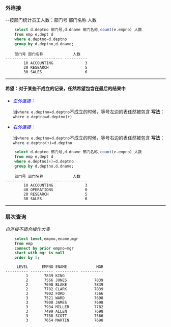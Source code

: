### 外连接
--按部门统计员工人数：部门号 部门名称 人数

```sql 
	select d.deptno 部门号,d.dname 部门名称,count(e.empno) 人数
	from emp e,dept d
	where e.deptno=d.deptno
	group by d.deptno,d.dname;
```

	    部门号 部门名称             人数 
	---------- -------------- ---------- 
	        10 ACCOUNTING              3 
	        20 RESEARCH                5 
	        30 SALES                   6 

------------------------------------------------------------

#### 希望：对于某些不成立的记录，任然希望包含在最后的结果中

+ <font color="blue">*左外连接：*</font>

	当`where e.deptno=d.deptno`不成立的时候，等号左边的表任然被包含
	     **写法**：`where e.deptno=d.deptno(+)`

+ <font color="blue">*右外连接：*</font>

	当`where e.deptno=d.deptno`不成立的时候，等号右边的表任然被包含
	     **写法**：`where e.deptno(+)=d.deptno`

```sql
	select d.deptno 部门号,d.dname 部门名称,count(e.empno) 人数
	from emp e,dept d
	where e.deptno(+)=d.deptno
	group by d.deptno,d.dname;
```

	    部门号 部门名称             人数
	---------- -------------- ----------
	        10 ACCOUNTING              3
	        40 OPERATIONS              0
	        20 RESEARCH                5
	        30 SALES                   6        

------------------------------------------------------------	        

### 层次查询
*自连接不适合操作大表*

```sql
	select level,empno,ename,mgr
	from emp
	connect by prior empno=mgr
	start with mgr is null
	order by 1;
```

	     LEVEL      EMPNO ENAME             MGR    
	---------- ---------- ---------- ----------    
	         1       7839 KING                     
	         2       7566 JONES            7839    
	         2       7698 BLAKE            7839    
	         2       7782 CLARK            7839    
	         3       7902 FORD             7566    
	         3       7521 WARD             7698    
	         3       7900 JAMES            7698    
	         3       7934 MILLER           7782    
	         3       7499 ALLEN            7698    
	         3       7788 SCOTT            7566    
	         3       7654 MARTIN           7698    



